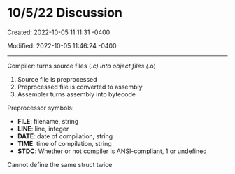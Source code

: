 # 10/5/22 Discussion

Created: 2022-10-05 11:11:31 -0400

Modified: 2022-10-05 11:46:24 -0400

---

Compiler: turns source files (*.c) into object files (*.o)

1.  Source file is preprocessed
2.  Preprocessed file is converted to assembly
3.  Assembler turns assembly into bytecode



Preprocessor symbols:

-   __FILE__: filename, string
-   __LINE__: line, integer
-   __DATE__: date of compilation, string
-   __TIME__: time of compilation, string
-   __STDC__: Whether or not compiler is ANSI-compliant, 1 or undefined

Cannot define the same struct twice


